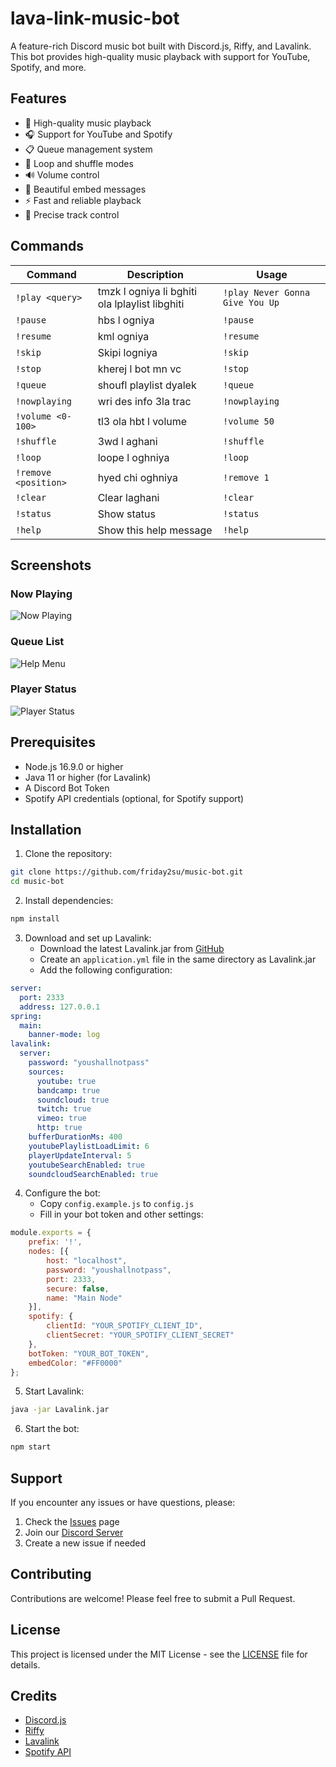 # lava-link-music-bot

A feature-rich Discord music bot built with Discord.js, Riffy, and Lavalink. This bot provides high-quality music playback with support for YouTube, Spotify, and more.

## Features

- 🎵 High-quality music playback
- 🎧 Support for YouTube and Spotify
- 📋 Queue management system
- 🔄 Loop and shuffle modes
- 🔊 Volume control
- 🎨 Beautiful embed messages
- ⚡ Fast and reliable playback
- 🎯 Precise track control

## Commands

| Command | Description | Usage |
|---------|-------------|--------|
| `!play <query>` | tmzk l ogniya li bghiti ola lplaylist libghiti | `!play Never Gonna Give You Up` |
| `!pause` | hbs l ogniya | `!pause` |
| `!resume` | kml ogniya | `!resume` |
| `!skip` | Skipi logniya | `!skip` |
| `!stop` | kherej l bot mn vc | `!stop` |
| `!queue` | shoufl playlist dyalek | `!queue` |
| `!nowplaying` | wri des info 3la trac | `!nowplaying` |
| `!volume <0-100>` | tl3 ola hbt l volume | `!volume 50` |
| `!shuffle` | 3wd l aghani | `!shuffle` |
| `!loop` | loope l oghniya | `!loop` |
| `!remove <position>` | hyed chi oghniya | `!remove 1` |
| `!clear` | Clear laghani | `!clear` |
| `!status` | Show  status | `!status` |
| `!help` | Show this help message | `!help` |

## Screenshots

### Now Playing
![Now Playing](https://media.discordapp.net/attachments/1363985645172691076/1386087855620751400/image.png?ex=68586e69&is=68571ce9&hm=0678ffb24803b06f60fd2acdac7d951076a1497df80849febf0ad41e88278480&=&format=webp&quality=lossless)

### Queue List
![Help Menu](https://i.imgur.com/n7uBEvU.png)

### Player Status
![Player Status](https://i.imgur.com/0JhhPo3.png)

## Prerequisites

- Node.js 16.9.0 or higher
- Java 11 or higher (for Lavalink)
- A Discord Bot Token
- Spotify API credentials (optional, for Spotify support)

## Installation

1. Clone the repository:
```bash
git clone https://github.com/friday2su/music-bot.git
cd music-bot
```

2. Install dependencies:
```bash
npm install
```

3. Download and set up Lavalink:
   - Download the latest Lavalink.jar from [GitHub](https://github.com/freyacodes/Lavalink/releases)
   - Create an `application.yml` file in the same directory as Lavalink.jar
   - Add the following configuration:
```yaml
server:
  port: 2333
  address: 127.0.0.1
spring:
  main:
    banner-mode: log
lavalink:
  server:
    password: "youshallnotpass"
    sources:
      youtube: true
      bandcamp: true
      soundcloud: true
      twitch: true
      vimeo: true
      http: true
    bufferDurationMs: 400
    youtubePlaylistLoadLimit: 6
    playerUpdateInterval: 5
    youtubeSearchEnabled: true
    soundcloudSearchEnabled: true
```

4. Configure the bot:
   - Copy `config.example.js` to `config.js`
   - Fill in your bot token and other settings:
```javascript
module.exports = {
    prefix: '!',
    nodes: [{
        host: "localhost",
        password: "youshallnotpass",
        port: 2333,
        secure: false,
        name: "Main Node"
    }],
    spotify: {
        clientId: "YOUR_SPOTIFY_CLIENT_ID",
        clientSecret: "YOUR_SPOTIFY_CLIENT_SECRET"
    },
    botToken: "YOUR_BOT_TOKEN",
    embedColor: "#FF0000"
};
```

5. Start Lavalink:
```bash
java -jar Lavalink.jar
```

6. Start the bot:
```bash
npm start
```

## Support

If you encounter any issues or have questions, please:
1. Check the [Issues](https://github.com/friday2su/music-bot/issues) page
2. Join our [Discord Server](https://discord.gg/EWr3GgP6fe)
3. Create a new issue if needed

## Contributing

Contributions are welcome! Please feel free to submit a Pull Request.

## License

This project is licensed under the MIT License - see the [LICENSE](LICENSE) file for details.

## Credits

- [Discord.js](https://discord.js.org/)
- [Riffy](https://github.com/riffy-team/riffy)
- [Lavalink](https://github.com/freyacodes/Lavalink)
- [Spotify API](https://developer.spotify.com/)
